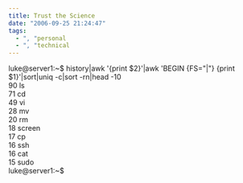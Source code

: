 ```yaml
---
title: Trust the Science
date: "2006-09-25 21:24:47"
tags:
  - ", "personal
  - ", "technical
---
```

luke@server1:~$ history|awk '{print $2}'|awk 'BEGIN {FS="|"} {print $1}'|sort|uniq -c|sort -rn|head -10<br />
     90 ls<br />
     71 cd<br />
     49 vi<br />
     28 mv<br />
     20 rm<br />
     18 screen<br />
     17 cp<br />
     16 ssh<br />
     16 cat<br />
     15 sudo<br />
luke@server1:~$ 


